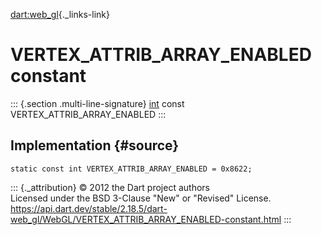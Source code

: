[dart:web\_gl](../../dart-web_gl/dart-web_gl-library){._links-link}

VERTEX\_ATTRIB\_ARRAY\_ENABLED constant
=======================================

::: {.section .multi-line-signature}
[int](../../dart-core/int-class) const VERTEX\_ATTRIB\_ARRAY\_ENABLED
:::

Implementation {#source}
--------------

``` {.language-dart data-language="dart"}
static const int VERTEX_ATTRIB_ARRAY_ENABLED = 0x8622;
```

::: {._attribution}
© 2012 the Dart project authors\
Licensed under the BSD 3-Clause \"New\" or \"Revised\" License.\
<https://api.dart.dev/stable/2.18.5/dart-web_gl/WebGL/VERTEX_ATTRIB_ARRAY_ENABLED-constant.html>
:::
